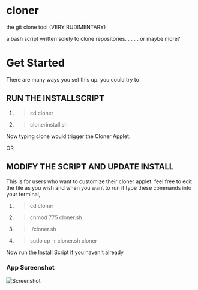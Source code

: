 # cloner

the git clone tool
(VERY RUDIMENTARY)

a bash script written solely to clone repositories.
.
.
.
.
or maybe more?

Get Started
===========
There are many ways you set this up.
you could try to 

RUN THE INSTALLSCRIPT
-------------------------------
1. > cd cloner
2. > clonerinstall.sh

Now typing clone would trigger the Cloner Applet.

OR

MODIFY THE SCRIPT AND UPDATE INSTALL
------------------------------------
This is for users who want to customize their cloner applet.
feel free to edit the file as you wish and when you want to run it
type these commands into your terminal,

1. > cd cloner
2. > chmod 775 cloner.sh
3. > ./cloner.sh
4. > sudo cp -r cloner.sh cloner

Now run the Install Script if you haven't already



### App Screenshot
![Screenshot](https://user-images.githubusercontent.com/32483252/57973194-b0e62580-79c2-11e9-9f18-2f9f3dcefa32.png)

